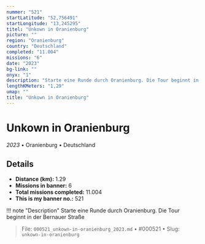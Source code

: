 ```yaml
---
nummer: "521"
startLatitude: "52,756491"
startLongitude: "13,245295"
titel: "Unkown in Oranienburg"
picture: ""
region: "Oranienburg"
country: "Deutschland"
completed: "11.004"
missions: "6"
date: "2023"
bg-link: ""
onyx: "1"
description: "Starte eine Runde durch Oranienburg. Die Tour beginnt in der Bernauer Straße"
lengthKMeters: "1,29"
umap: ""
title: "Unkown in Oranienburg"
---
```

# Unkown in Oranienburg

*2023* • Oranienburg • Deutschland



## Details
- **Distance (km):** 1.29
- **Missions in banner:** 6
- **Total missions completed:** 11.004
- **This is my banner no.:** 521


!!! note "Description"
    Starte eine Runde durch Oranienburg. Die Tour beginnt in der Bernauer Straße




> File: `000521_unkown-in-oranienburg_2023.md` • #000521 • Slug: `unkown-in-oranienburg`

